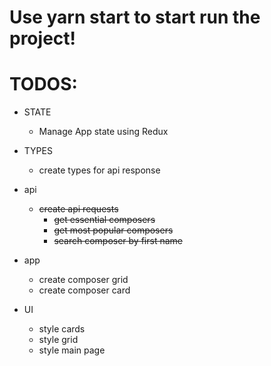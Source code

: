 # Use yarn start to start run the project!

# TODOS:

- STATE

  - Manage App state using Redux

- TYPES

  - create types for api response

- api

  - ~~create api requests~~
    - ~~get essential composers~~
    - ~~get most popular composers~~
    - ~~search composer by first name~~

- app

  - create composer grid
  - create composer card

- UI

  - style cards
  - style grid
  - style main page

